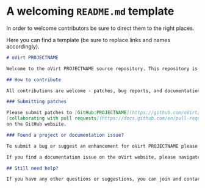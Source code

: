 # A welcoming `README.md` template

In order to welcome contributors be sure to direct them to the right places.

Here you can find a template (be sure to replace links and names accordingly).

```markdown
# oVirt PROJECTNAME

Welcome to the oVirt PROJECTNAME source repository. This repository is hosted on [GitHub:PROJECTNAME](https://github.com/oVirt/PROJECTNAME).

## How to contribute

All contributions are welcome - patches, bug reports, and documentation issues.

### Submitting patches

Please submit patches to [GitHub:PROJECTNAME](https://github.com/oVirt/PROJECTNAME). If you are not familiar with the process, you can read about
[collaborating with pull requests](https://docs.github.com/en/pull-requests/collaborating-with-pull-requests/proposing-changes-to-your-work-with-pull-requests)
on the GitHub website.

### Found a project or documentation issue?

To submit a bug or suggest an enhancement for oVirt PROJECTNAME please use [oVirt PROJECTNAME issue tracker](https://github.com/oVirt/PROJECTNAME/issues).

If you find a documentation issue on the oVirt website, please navigate to the page footer and click "Report an issue on GitHub".

## Still need help?

If you have any other questions or suggestions, you can join and contact us on the [oVirt Users forum / mailing list](https://lists.ovirt.org/admin/lists/users.ovirt.org/).
```
